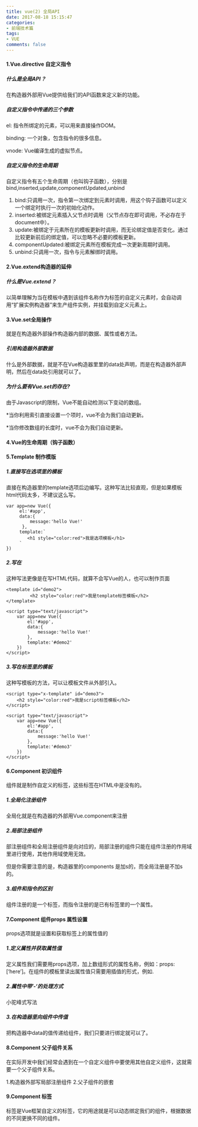 ```yaml
---
title: vue(2) 全局API
date: 2017-08-18 15:15:47
categories:
- 前端技术篇
tags:
- VUE
comments: false
---
```


#### 1.Vue.directive 自定义指令
##### 什么是全局API？
在构造器外部用Vue提供给我们的API函数来定义新的功能。

##### 自定义指令中传递的三个参数
el: 指令所绑定的元素，可以用来直接操作DOM。

binding: 一个对象，包含指令的很多信息。

vnode: Vue编译生成的虚拟节点。

##### 自定义指令的生命周期
自定义指令有五个生命周期（也叫钩子函数），分别是 bind,inserted,update,componentUpdated,unbind

1. bind:只调用一次，指令第一次绑定到元素时调用，用这个钩子函数可以定义一个绑定时执行一次的初始化动作。
1. inserted:被绑定元素插入父节点时调用（父节点存在即可调用，不必存在于document中）。
1. update:被绑定于元素所在的模板更新时调用，而无论绑定值是否变化。通过比较更新前后的绑定值，可以忽略不必要的模板更新。
1. componentUpdated:被绑定元素所在模板完成一次更新周期时调用。
1. unbind:只调用一次，指令与元素解绑时调用。

#### 2.Vue.extend构造器的延伸
##### 什么是Vue.extend？
以简单理解为当在模板中遇到该组件名称作为标签的自定义元素时，会自动调用“扩展实例构造器”来生产组件实例，并挂载到自定义元素上。

#### 3.Vue.set全局操作
就是在构造器外部操作构造器内部的数据、属性或者方法。

##### 引用构造器外部数据
什么是外部数据，就是不在Vue构造器里里的data处声明，而是在构造器外部声明，然后在data处引用就可以了。

##### 为什么要有Vue.set的存在?
由于Javascript的限制，Vue不能自动检测以下变动的数组。

*当你利用索引直接设置一个项时，vue不会为我们自动更新。

*当你修改数组的长度时，vue不会为我们自动更新。

#### 4.Vue的生命周期（钩子函数）


#### 5.Template 制作模版
##### 1.直接写在选项里的模板
直接在构造器里的template选项后边编写。这种写法比较直观，但是如果模板html代码太多，不建议这么写。


```
var app=new Vue({
     el:'#app',
     data:{
         message:'hello Vue!'
      },
     template:`
        <h1 style="color:red">我是选项模板</h1>
     `
})
```

##### 2.写在
这种写法更像是在写HTML代码，就算不会写Vue的人，也可以制作页面


```
<template id="demo2">
         <h2 style="color:red">我是template标签模板</h2>
</template>

<script type="text/javascript">
    var app=new Vue({
        el:'#app',
        data:{
            message:'hello Vue!'
        },
        template:'#demo2'
    })
</script>
```

##### 3.写在标签里的模板
这种写模板的方法，可以让模板文件从外部引入。


```
<script type="x-template" id="demo3">
    <h2 style="color:red">我是script标签模板</h2>
</script>

<script type="text/javascript">
    var app=new Vue({
        el:'#app',
        data:{
            message:'hello Vue!'
        },
        template:'#demo3'
    })
</script>
```

#### 6.Component 初识组件
组件就是制作自定义的标签，这些标签在HTML中是没有的。

##### 1.全局化注册组件
全局化就是在构造器的外部用Vue.component来注册

##### 2.局部注册组件
部注册组件和全局注册组件是向对应的，局部注册的组件只能在组件注册的作用域里进行使用，其他作用域使用无效。

但是你需要注意的是，构造器里的components 是加s的，而全局注册是不加s的。

##### 3.组件和指令的区别
组件注册的是一个标签，而指令注册的是已有标签里的一个属性。

#### 7.Component 组件props 属性设置
props选项就是设置和获取标签上的属性值的

##### 1.定义属性并获取属性值
定义属性我们需要用props选项，加上数组形式的属性名称，例如：props:[‘here’]。在组件的模板里读出属性值只需要用插值的形式，例如.

##### 2.属性中带’-‘的处理方式
小驼峰式写法

##### 3.在构造器里向组件中传值
把构造器中data的值传递给组件，我们只要进行绑定就可以了。

#### 8.Component 父子组件关系
在实际开发中我们经常会遇到在一个自定义组件中要使用其他自定义组件，这就需要一个父子组件关系。

1.构造器外部写局部注册组件
2.父子组件的嵌套

#### 9.Component 标签
标签是Vue框架自定义的标签，它的用途就是可以动态绑定我们的组件，根据数据的不同更换不同的组件。